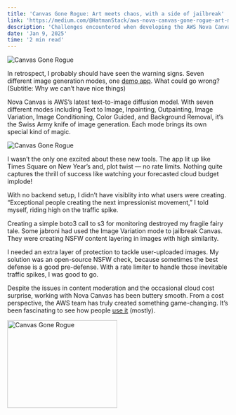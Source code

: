 ```yaml
---
title: 'Canvas Gone Rogue: Art meets chaos, with a side of jailbreak' 
link: 'https://medium.com/@HatmanStack/aws-nova-canvas-gone-rogue-art-meets-chaos-with-a-side-of-jailbreak-1f4cc2ba7c96' 
description: 'Challenges encountered when developing the AWS Nova Canvas Gradio App.'
date: 'Jan 9, 2025'
time: '2 min read'
---
```


![Canvas Gone Rogue](/blog/canvas-gone-rogue-1.webp)

In retrospect, I probably should have seen the warning signs. Seven different image generation modes, one <a href="https://t7bmxtdc6ojbkd3zgknxe32xdm0oqxkw.lambda-url.us-west-2.on.aws/">demo app</a>. What could go wrong? (Subtitle: Why we can’t have nice things)

Nova Canvas is AWS’s latest text-to-image diffusion model. With seven different modes including Text to Image, Inpainting, Outpainting, Image Variation, Image Conditioning, Color Guided, and Background Removal, it’s the Swiss Army knife of image generation. Each mode brings its own special kind of magic.

![Canvas Gone Rogue](/blog/canvas-gone-rogue-2.gif)

I wasn’t the only one excited about these new tools. The app lit up like Times Square on New Year’s and, plot twist — no rate limits. Nothing quite captures the thrill of success like watching your forecasted cloud budget implode!

With no backend setup, I didn’t have visiblity into what users were creating. “Exceptional people creating the next impressionist movement,” I told myself, riding high on the traffic spike.

Creating a simple boto3 call to s3 for monitoring destroyed my fragile fairy tale. Some jabroni had used the Image Variation mode to jailbreak Canvas. They were creating NSFW content layering in images with high similarity.

I needed an extra layer of protection to tackle user-uploaded images. My solution was an open-source NSFW check, because sometimes the best defense is a good pre-defense. With a rate limiter to handle those inevitable traffic spikes, I was good to go.

Despite the issues in content moderation and the occasional cloud cost surprise, working with Nova Canvas has been buttery smooth. From a cost perspective, the AWS team has truly created something game-changing. It’s been fascinating to see how people <a href="https://t7bmxtdc6ojbkd3zgknxe32xdm0oqxkw.lambda-url.us-west-2.on.aws/">use it</a> (mostly).

<img src="/blog/canvas-gone-rogue-3.gif" width="250" height="200" alt="Canvas Gone Rogue">